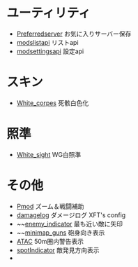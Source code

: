 # ユーティリティ
 - [Preferredserver](https://wgmods.net/737/) お気に入りサーバー保存
 - [modslistapi](https://bitbucket.org/P0LIR0ID/modslist/downloads/) リストapi
 - [modsettingsapi](http://aslain.com/) 設定api
 
# スキン
 - [White_corpes](http://aslain.com/) 死骸白色化
 
# 照準
 - [White_sight](http://aslain.com/) WG白照準 
 
# その他
 - [Pmod](https://wgmods.net/50/) ズーム＆戦闘補助
 - [damagelog](http://aslain.com/) ダメージログ XFT's config
 - ~~[enemy_indicator](https://protanki.tv/mods/battle_mod/indikator-blizhaishego-vraga) 最も近い敵に矢印
 - ~~[minimap_guns](https://protanki.tv/mods/battle_mod/stvoly-protivnika-na-minikarte) 砲身向き表示 
 - [ATAC](https://puu.sh/BcX59/9fd5ed1c95.zip) 50m圏内警告表示
 - [spotIndicator](https://puu.sh/BcX56/a170771af0.zip) 敵発見方向表示
 - []()
 
